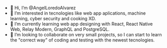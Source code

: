 - 👋 Hi, I’m @AngelLoredoAlvarez
- 👀 I’m interested in tecnologies like web app aplications, machine learning, cyber security and cooking XD.
- 🌱 I’m currently learning web app designing with React, React Native Web, Relay Modern, GraphQL and PostgreSQL.
- 💞️ I’m looking to collaborate on very small projects, so I can start to learn the "correct way" of coding and testing with the newest tecnologies.

<!---
AngelLoredoAlvarez/AngelLoredoAlvarez is a ✨ special ✨ repository because its `README.md` (this file) appears on your GitHub profile.
You can click the Preview link to take a look at your changes.
--->

